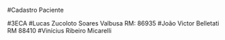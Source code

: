 #Cadastro Paciente

#3ECA
#Lucas Zucoloto Soares Valbusa     RM: 86935
#João Victor Belletati RM 88410
#Vinícius Ribeiro Micarelli
